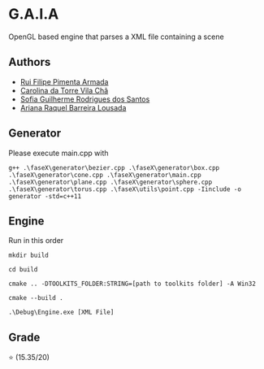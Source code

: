 # G.A.I.A

OpenGL based engine that parses a XML file containing a scene

## Authors
* [Rui Filipe Pimenta Armada](https://github.com/RuiArmada)
* [Carolina da Torre Vila Chã](https://github.com/carolinavc99)
* [Sofia Guilherme Rodrigues dos Santos](https://github.com/RisingFisan)
* [Ariana Raquel Barreira Lousada](https://github.com/AITK42)


## Generator
Please execute main.cpp with
```
g++ .\faseX\generator\bezier.cpp .\faseX\generator\box.cpp .\faseX\generator\cone.cpp .\faseX\generator\main.cpp .\faseX\generator\plane.cpp .\faseX\generator\sphere.cpp .\faseX\generator\torus.cpp .\faseX\utils\point.cpp -Iinclude -o generator -std=c++11
```

## Engine

Run in this order

`mkdir build`

`cd build`

`cmake .. -DTOOLKITS_FOLDER:STRING=[path to toolkits folder] -A Win32`

`cmake --build .`

`.\Debug\Engine.exe [XML File]`

## Grade

⭐ (15.35/20)
